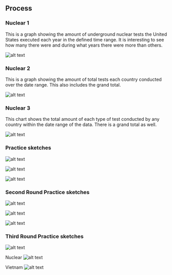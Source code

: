 ## Process


### Nuclear 1

This is a graph showing the amount of underground nuclear tests the United States executed each year in the defined time range. It is interesting to see how many there were and during what years there were more than others.

![alt text](https://github.com/joutwater/dvia-2019/blob/master/2.mapping-quantities/process/NUCLEAR_1.png)

### Nuclear 2

This is a graph showing the amount of total tests each country conducted over the date range. This also includes the grand total.

![alt text](https://github.com/joutwater/dvia-2019/blob/master/2.mapping-quantities/process/NUCLEAR_2.png)

### Nuclear 3

This chart shows the total amount of each type of test conducted by any country within the date range of the data. There is a grand total as well.

![alt text](https://github.com/joutwater/dvia-2019/blob/master/2.mapping-quantities/process/NUCLEAR_3.png)

### Practice sketches

![alt text](https://github.com/joutwater/dvia-2019/blob/master/2.mapping-quantities/process/IMG_2989.jpg)

![alt text](https://github.com/joutwater/dvia-2019/blob/master/2.mapping-quantities/process/IMG_2990.jpg)

![alt text](https://github.com/joutwater/dvia-2019/blob/master/2.mapping-quantities/process/IMG_2991.jpg)

### Second Round Practice sketches

![alt text](https://github.com/joutwater/dvia-2019/blob/master/2.mapping-quantities/process/IMG-3027.jpg)

![alt text](https://github.com/joutwater/dvia-2019/blob/master/2.mapping-quantities/process/IMG-3028.jpg)

![alt text](https://github.com/joutwater/dvia-2019/blob/master/2.mapping-quantities/process/IMG-3029.jpg)

### Third Round Practice sketches

![alt text](https://github.com/joutwater/dvia-2019/blob/master/2.mapping-quantities/process/concept-3.png)

Nuclear
![alt text](https://github.com/joutwater/dvia-2019/blob/master/2.mapping-quantities/process/Nuclear.png)

Vietnam
![alt text](https://github.com/joutwater/dvia-2019/blob/master/2.mapping-quantities/process/vietnam.png)

